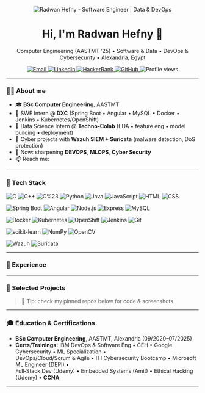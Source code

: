 <!-- Header / Banner -->
<p align="center">
  <img src="assets/header.png" alt="Radwan Hefny - Software Engineer | Data & DevOps" />
</p>

<h1 align="center">Hi, I'm Radwan Hefny 👋</h1>
<p align="center">
  Computer Engineering (AASTMT ’25) • Software & Data • DevOps & Cybersecurity • Alexandria, Egypt
</p>

<p align="center">
  <a href="mailto:radwanmoh1624@gmail.com">
    <img alt="Email" src="https://img.shields.io/badge/Email-D14836?logo=gmail&logoColor=white">
  </a>
  <a href="https://www.linkedin.com/in/radwan-moh">
    <img alt="LinkedIn" src="https://img.shields.io/badge/LinkedIn-0A66C2?logo=linkedin&logoColor=white">
  </a>
  <a href="https://www.hackerrank.com/radwanmoh1624">
    <img alt="HackerRank" src="https://img.shields.io/badge/HackerRank-00EA64?logo=hackerrank&logoColor=white">
  </a>
  <a href="https://github.com/radwan-mohamed">
    <img alt="GitHub" src="https://img.shields.io/badge/GitHub-181717?logo=github&logoColor=white">
  </a>
  <img alt="Profile views" src="https://komarev.com/ghpvc/?username=radwan-mohamed&style=flat-square&color=blue">
</p>

---

### 👨‍💻 About me
- 🎓 **BSc Computer Engineering**, AASTMT 
- 💼 SWE Intern @ **DXC** (Spring Boot • Angular • MySQL • Docker • Jenkins • Kubernetes/OpenShift)
- 🧠 Data Science Intern @ **Techno‑Colab** (EDA • feature eng • model building • deployment)
- 🔐 Cyber projects with **Wazuh SIEM + Suricata** (malware detection, DoS protection)
- 🔭 Now: sharpening **DEVOPS**, **MLOPS**, **Cyber Security** 
- 📫 Reach me: 

---

### 🧰 Tech Stack
<!-- Language & Core -->
![C](https://img.shields.io/badge/C-A8B9CC?logo=c&logoColor=white)
![C++](https://img.shields.io/badge/C++-00599C?logo=cplusplus&logoColor=white)
![C%23](https://img.shields.io/badge/C%23-239120?logo=csharp&logoColor=white)
![Python](https://img.shields.io/badge/Python-3776AB?logo=python&logoColor=white)
![Java](https://img.shields.io/badge/Java-007396?logo=openjdk&logoColor=white)
![JavaScript](https://img.shields.io/badge/JavaScript-F7DF1E?logo=javascript&logoColor=black)
![HTML](https://img.shields.io/badge/HTML5-E34F26?logo=html5&logoColor=white)
![CSS](https://img.shields.io/badge/CSS3-1572B6?logo=css3&logoColor=white)

<!-- Backend / Frontend -->
![Spring Boot](https://img.shields.io/badge/Spring%20Boot-6DB33F?logo=springboot&logoColor=white)
![Angular](https://img.shields.io/badge/Angular-DD0031?logo=angular&logoColor=white)
![Node.js](https://img.shields.io/badge/Node.js-339933?logo=node.js&logoColor=white)
![Express](https://img.shields.io/badge/Express-000000?logo=express&logoColor=white)
![MySQL](https://img.shields.io/badge/MySQL-4479A1?logo=mysql&logoColor=white)

<!-- DevOps -->
![Docker](https://img.shields.io/badge/Docker-2496ED?logo=docker&logoColor=white)
![Kubernetes](https://img.shields.io/badge/Kubernetes-326CE5?logo=kubernetes&logoColor=white)
![OpenShift](https://img.shields.io/badge/OpenShift-EE0000?logo=redhatopenshift&logoColor=white)
![Jenkins](https://img.shields.io/badge/Jenkins-D24939?logo=jenkins&logoColor=white)
![Git](https://img.shields.io/badge/Git-F05032?logo=git&logoColor=white)

<!-- Data & CV -->
![scikit-learn](https://img.shields.io/badge/scikit--learn-F7931E?logo=scikitlearn&logoColor=white)
![NumPy](https://img.shields.io/badge/NumPy-013243?logo=numpy&logoColor=white)
![OpenCV](https://img.shields.io/badge/OpenCV-5C3EE8?logo=opencv&logoColor=white)

<!-- Security -->
![Wazuh](https://img.shields.io/badge/Wazuh-1A73E8?logoColor=white)
![Suricata](https://img.shields.io/badge/Suricata-AA0000?logoColor=white)

---

### 🏢 Experience


---

### 🚀 Selected Projects


> 🔖 Tip: check my pinned repos below for code & screenshots.

---

### 🎓 Education & Certifications
- **BSc Computer Engineering**, AASTMT, Alexandria (09/2020–07/2025)
- **Certs/Trainings:** IBM DevOps & Software Eng • CEH • Google Cybersecurity • ML Specialization •  
  DevOps/Cloud/Scrum & Agile • ITI Cybersecurity Bootcamp • Microsoft ML Engineer (DEPI) •  
  Full‑Stack Dev (Udemy) • Embedded Systems (Amit) • Ethical Hacking (Udemy) • **CCNA**

---
